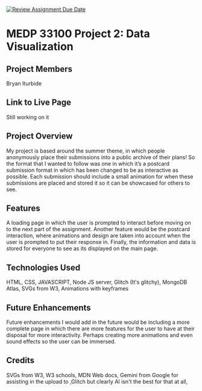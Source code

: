[![Review Assignment Due Date](https://classroom.github.com/assets/deadline-readme-button-22041afd0340ce965d47ae6ef1cefeee28c7c493a6346c4f15d667ab976d596c.svg)](https://classroom.github.com/a/SwTV4Aya)
# MEDP 33100 Project 2: Data Visualization
## **Project Members**

Bryan Iturbide

## **Link to Live Page**

Still working on it

## **Project Overview**

My project is based around the summer theme, in which people anonymously place their submissions into a public archive of their plans! So the format that I wanted to follow was one in which it’s a postcard submission format in which has been changed to be as interactive as possible. Each submission should include a small animation for when these submissions are placed and stored it so it can be showcased for others to see. 


## **Features**

A loading page in which the user is prompted to interact before moving on to the next part of the assignment. Another feature would be the postcard interaction, where animations and design are taken into account when the user is prompted to put their response in. Finally, the information and data is stored for everyone to see as its displayed on the main page. 

## **Technologies Used**

HTML, CSS, JAVASCRIPT, Node JS server, Glitch (It's glitchy), MongoDB Atlas, SVGs from W3, Animations with keyframes

## **Future Enhancements**

Future enhancements I would add in the future would be including a more complete page in which there are more features for the user to have at their disposal for more interactivity. Perhaps creating more animations and even sound effects so the user can be immersed.

## **Credits**

SVGs from W3, W3 schools, MDN Web docs, Gemini from Google for assisting in the upload to ,Glitch but clearly AI isn't the best for that at all, 

